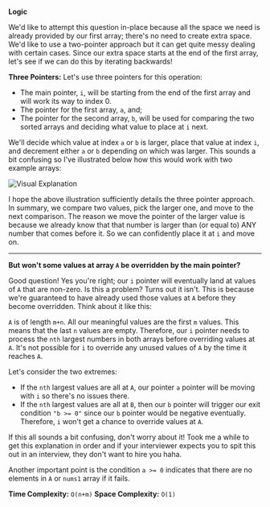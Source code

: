 **Logic**

We'd like to attempt this question in-place because all the space we need is already provided by our first array; there's no need to create extra space. We'd like to use a two-pointer approach but it can get quite messy dealing with certain cases. Since our extra space starts at the end of the first array, let's see if we can do this by iterating backwards!

**Three Pointers:**
Let's use three pointers for this operation:

* The main pointer, `i`, will be starting from the end of the first array and will work its way to index 0.
* The pointer for the first array, `a`, and;
* The pointer for the second array, `b`, will be used for comparing the two sorted arrays and deciding what value to place at `i` next.

We'll decide which value at index `a` or `b` is larger, place that value at index `i`, and decrement either `a` or `b` depending on which was larger. This sounds a bit confusing so I've illustrated below how this would work with two example arrays:

![Visual Explanation](https://imgur.com/d3pc86I.png)

I hope the above illustration sufficiently details the three pointer approach. In summary, we compare two values, pick the larger one, and move to the next comparison. The reason we move the pointer of the larger value is because we already know that that number is larger than (or equal to) ANY number that comes before it. So we can confidently place it at `i` and move on.

---

**But won't some values at array `A` be overridden by the main pointer?**

Good question! Yes you're right; our `i` pointer will eventually land at values of `A` that are non-zero. Is this a problem? Turns out it isn't. This is because we're guaranteed to have already used those values at `A` before they become overridden. Think about it like this:

`A` is of length `m+n`. All our meaningful values are the first `m` values. This means that the last `n` values are empty. Therefore, our `i` pointer needs to process the `nth` largest numbers in both arrays before overriding values at `A`. It's not possible for `i` to override any unused values of `A` by the time it reaches `A`.

Let's consider the two extremes:

* If the `nth` largest values are all at `A`, our pointer `a` pointer will be moving with `i` so there's no issues there.
* If the `nth` largest values are all at `B`, then our `b` pointer will trigger our exit condition `"b >= 0"` since our `b` pointer would be negative eventually. Therefore, `i` won't get a chance to override values at `A`.

If this all sounds a bit confusing, don't worry about it! Took me a while to get this explanation in order and if your interviewer expects you to spit this out in an interview, they don't want to hire you haha.

Another important point is the condition `a >= 0` indicates that there are no elements in `A` or `nums1` array if it fails.

**Time Complexity:** `O(n+m)`
**Space Complexity:** `O(1)`
